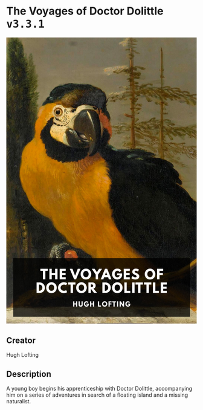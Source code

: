 
# The Voyages of Doctor Dolittle <kbd>v3.3.1</kbd>

<center>
  <img src="./cover-1024.jpg"/>
</center>

## Creator
Hugh Lofting

## Description
A young boy begins his apprenticeship with Doctor Dolittle, accompanying him on a series of adventures in search of a floating island and a missing naturalist.
